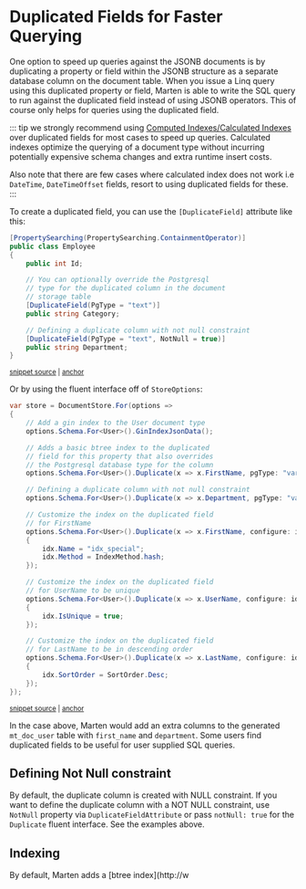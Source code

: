# Duplicated Fields for Faster Querying

One option to speed up queries against the JSONB documents is by duplicating a property or field within the JSONB structure as a separate database column on the document table. When you issue a Linq query using this duplicated property or field, Marten is able to write the SQL query to run against the duplicated field instead of using JSONB operators. This of course only helps for queries using the duplicated field.

::: tip
we strongly recommend using [Computed Indexes/Calculated Indexes](/documents/indexing/computed-indexes) over duplicated fields for most cases to speed up queries. Calculated indexes optimize the querying of a document type without incurring potentially expensive schema changes and extra runtime insert costs.

Also note that there are few cases where calculated index does not work i.e `DateTime`, `DateTimeOffset` fields, resort to using duplicated fields for these.
:::

To create a duplicated field, you can use the `[DuplicateField]` attribute like this:

<!-- snippet: sample_using_attributes_on_document -->
<a id='snippet-sample_using_attributes_on_document'></a>
```cs
[PropertySearching(PropertySearching.ContainmentOperator)]
public class Employee
{
    public int Id;

    // You can optionally override the Postgresql
    // type for the duplicated column in the document
    // storage table
    [DuplicateField(PgType = "text")]
    public string Category;

    // Defining a duplicate column with not null constraint
    [DuplicateField(PgType = "text", NotNull = true)]
    public string Department;
}
```
<sup><a href='https://github.com/JasperFx/marten/blob/master/src/Marten.Testing/Examples/MartenRegistryExamples.cs#L27-L44' title='Snippet source file'>snippet source</a> | <a href='#snippet-sample_using_attributes_on_document' title='Start of snippet'>anchor</a></sup>
<!-- endSnippet -->

Or by using the fluent interface off of `StoreOptions`:

<!-- snippet: sample_IndexExamples -->
<a id='snippet-sample_indexexamples'></a>
```cs
var store = DocumentStore.For(options =>
{
    // Add a gin index to the User document type
    options.Schema.For<User>().GinIndexJsonData();

    // Adds a basic btree index to the duplicated
    // field for this property that also overrides
    // the Postgresql database type for the column
    options.Schema.For<User>().Duplicate(x => x.FirstName, pgType: "varchar(50)");

    // Defining a duplicate column with not null constraint
    options.Schema.For<User>().Duplicate(x => x.Department, pgType: "varchar(50)", notNull: true);

    // Customize the index on the duplicated field
    // for FirstName
    options.Schema.For<User>().Duplicate(x => x.FirstName, configure: idx =>
    {
        idx.Name = "idx_special";
        idx.Method = IndexMethod.hash;
    });

    // Customize the index on the duplicated field
    // for UserName to be unique
    options.Schema.For<User>().Duplicate(x => x.UserName, configure: idx =>
    {
        idx.IsUnique = true;
    });

    // Customize the index on the duplicated field
    // for LastName to be in descending order
    options.Schema.For<User>().Duplicate(x => x.LastName, configure: idx =>
    {
        idx.SortOrder = SortOrder.Desc;
    });
});
```
<sup><a href='https://github.com/JasperFx/marten/blob/master/src/Marten.Testing/Examples/MartenRegistryExamples.cs#L51-L87' title='Snippet source file'>snippet source</a> | <a href='#snippet-sample_indexexamples' title='Start of snippet'>anchor</a></sup>
<!-- endSnippet -->

In the case above, Marten would add an extra columns to the generated `mt_doc_user` table with `first_name` and `department`. Some users find duplicated fields to be useful for user supplied SQL queries.

## Defining Not Null constraint

By default, the duplicate column is created with NULL constraint. If you want to define the duplicate column with a NOT NULL constraint, use `NotNull` property via `DuplicateFieldAttribute` or pass `notNull: true` for the `Duplicate` fluent interface. See the examples above.

## Indexing

By default, Marten adds a [btree index](http://w

